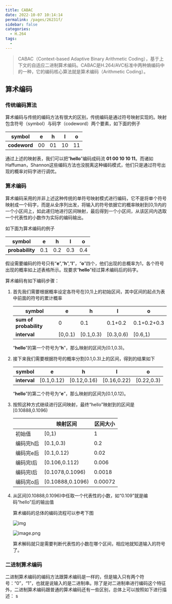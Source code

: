 ```yaml
---
title: CABAC
date: 2022-10-07 10:14:14
permalink: /pages/26231f/
sidebar: false
categories:
  - H.264
tags:
  - 
---
```


> CABAC（Context-based Adaptive Binary Arithmetic Coding），基于上下文的自适应二进制算术编码。CABAC是H.264/AVC标准中两种熵编码中的一种，它的编码核心算法就是算术编码（Arithmetic Coding）。

## 算术编码

### 传统编码算法

算术编码与传统的编码方法有很大的区别，传统编码是通过符号映射实现的。映射包含符号（symbol）与码字（codeword）两个要素，如下面的例子

| symbol       | e    | h    | l    | o    |
| ------------ | ---- | ---- | ---- | ---- |
| **codeword** | 00   | 01   | 10   | 11   |

通过上述的映射表，我们可以把“**hello**”编码成码流 **01 00 10 10 11**。而诸如Haffuman，Shannon这些编码方法也没脱离这种编码模式，他们只是通过符号出现的概率对码字进行调优。

### 算术编码

算术编码采用的并非上述这种传统的单符号映射模式进行编码，它不是将单个符号映射成一个码字，而是从全序列出发，将输入的符号依据它的概率映射到[0,1)内的一个小区间上，如此递归地进行区间映射，最后得到一个小区间，从该区间内选取一个代表性的小数作为实际的编码输出。

如下面为算术编码的例子

| symbol          | e    | h    | l    | o    |
| --------------- | ---- | ---- | ---- | ---- |
| **probability** | 0.1  | 0.2  | 0.3  | 0.4  |

假设需要编码的符号只有“**e**”,“**h**”,“**l**”，“**o**”四个，他们出现的总概率为1，各个符号出现的概率如上述表格所示。现要求“**hello**”经过算术编码后的码字。

算术编码有如下编码步骤：

1. 首先我们需要根据概率设定各符号在[0,1)上的初始区间，其中区间的起点为表中前面的符号的累计概率

   | **symbol**             | e       | h         | l         | o           |
   | ---------------------- | ------- | --------- | --------- | ----------- |
   | **sum of probability** | 0       | 0.1       | 0.1+0.2   | 0.1+0.2+0.3 |
   | **interval**           | [0,0.1) | [0.1,0.3) | [0.3,0.6) | [0.6,1)     |

   “**hello**”的第一个符号为“**h**”，那么映射的区间为[0.1,0.3)。

2. 接下来我们需要根据符号的概率分割[0.1,0.3)上的区间，得到的结果如下

   | **symbol**   | e          | h           | l           | o          |
   | ------------ | ---------- | ----------- | ----------- | ---------- |
   | **interval** | [0.1,0.12) | [0.12,0.16) | [0.16,0.22) | [0.22,0.3) |

   “**hello**”的第二个符号为“**e**”，那么映射的区间为[0.1,0.12)。

3. 按照这种方式继续进行区间映射，最终“hello”映射到的区间是[0.10888,0.1096)

   |           | 映射区间         | 区间大小 |
   | --------- | ---------------- | -------- |
   | 初始值    | [0,1)            | 1        |
   | 编码完h后 | [0.1,0.3)        | 0.2      |
   | 编码完e后 | [0.1,0.12)       | 0.02     |
   | 编码完l后 | [0.106,0.112)    | 0.006    |
   | 编码完l后 | [0.1078,0.1096)  | 0.0018   |
   | 编码完o后 | [0.10888,0.1096) | 0.00072  |

4. 从区间[0.10888,0.1096)中任取一个代表性的小数，如“0.109”就是编码“hello”后的输出值

   算术编码的总体的编码流程可以参考下图

   ![img](https://cdn.staticaly.com/gh/wang-jiaolong/PicX_Repo@master/images/img.48o2vwyopf60.webp)

   ![image.png](https://s2.loli.net/2022/10/07/UzLN6Bec7SDaAfv.png)

   
   
   算术解码就只是需要判断代表性的小数在哪个区间，相应地就知道输入的符号了。

### 二进制算术编码

二进制算术编码的编码方法跟算术编码是一样的，但是输入只有两个符号：“0”，“1”，也就是说输入的是二进制串。除了是对二进制串进行编码这个特征外，二进制算术编码跟普通的算术编码还有一些区别，总体上可以按照如下进行描述：
s